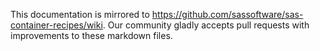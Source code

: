 This documentation is mirrored to https://github.com/sassoftware/sas-container-recipes/wiki. Our community gladly accepts pull requests with improvements to these markdown files.
